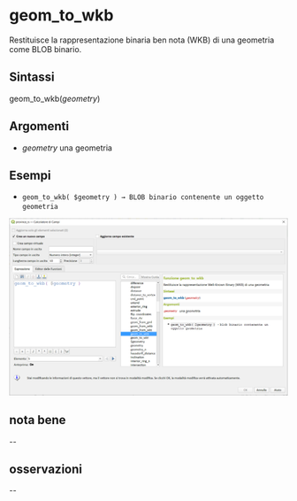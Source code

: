 # geom_to_wkb

Restituisce la rappresentazione binaria ben nota (WKB) di una geometria come BLOB binario.

## Sintassi

geom_to_wkb(_geometry_)

## Argomenti

* _geometry_ una geometria

## Esempi

* `geom_to_wkb( $geometry ) → BLOB binario contenente un oggetto geometria`

![](/img/geometria/geom_to_wkb/geom_to_wkb1.png)

## nota bene

--

## osservazioni

--
